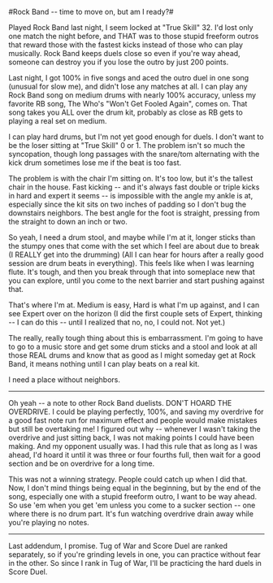 #Rock Band -- time to move on, but am I ready?#

Played Rock Band last night, I seem locked at "True Skill" 32. I'd lost only one match the night before, and THAT was to those stupid freeform outros that reward those with the fastest kicks instead of those who can play musically. Rock Band keeps duels close so even if you're way ahead, someone can destroy you if you lose the outro by just 200 points.

Last night, I got 100% in five songs and aced the outro duel in one song (unusual for slow me), and didn't lose any matches at all. I can play any Rock Band song on medium drums with nearly 100% accuracy, unless my favorite RB song, The Who's "Won't Get Fooled Again", comes on. That song takes you ALL over the drum kit, probably as close as RB gets to playing a real set on medium.

I can play hard drums, but I'm not yet good enough for duels. I don't want to be the loser sitting at "True Skill" 0 or 1. The problem isn't so much the syncopation, though long passages with the snare/tom alternating with the kick drum sometimes lose me if the beat is too fast.

The problem is with the chair I'm sitting on. It's too low, but it's the tallest chair in the house. Fast kicking -- and it's always fast double or triple kicks in hard and expert it seems -- is impossible with the angle my ankle is at, especially since the kit sits on two inches of padding so I don't bug the downstairs neighbors. The best angle for the foot is straight, pressing from the straight to down an inch or two.

So yeah, I need a drum stool, and maybe while I'm at it, longer sticks than the stumpy ones that come with the set which I feel are about due to break (I REALLY get into the drumming) (All I can hear for hours after a really good session are drum beats in everything). This feels like when I was learning flute. It's tough, and then you break through that into someplace new that you can explore, until you come to the next barrier and start pushing against that.

That's where I'm at. Medium is easy, Hard is what I'm up against, and I can see Expert over on the horizon (I did the first couple sets of Expert, thinking -- I can do this -- until I realized that no, no, I could not. Not yet.)

The really, really tough thing about this is embarrassment. I'm going to have to go to a music store and get some drum sticks and a stool and look at all those REAL drums and know that as good as I might someday get at Rock Band, it means nothing until I can play beats on a real kit.

I need a place without neighbors.

---

Oh yeah -- a note to other Rock Band duelists. DON'T HOARD THE OVERDRIVE. I could be playing perfectly, 100%, and saving my overdrive for a good fast note run for maximum effect and people would make mistakes but still be overtaking me! I figured out why -- whenever I wasn't taking the overdrive and just sitting back, I was not making points I could have been making. And my opponent usually was. I had this rule that as long as I was ahead, I'd hoard it until it was three or four fourths full, then wait for a good section and be on overdrive for a long time.

This was not a winning strategy. People could catch up when I did that. Now, I don't mind things being equal in the beginning, but by the end of the song, especially one with a stupid freeform outro, I want to be way ahead. So use 'em when you get 'em unless you come to a sucker section -- one where there is no drum part. It's fun watching overdrive drain away while you're playing no notes.

---

Last addendum, I promise. Tug of War and Score Duel are ranked separately, so if you're grinding levels in one, you can practice without fear in the other. So since I rank in Tug of War, I'll be practicing the hard duels in Score Duel.

